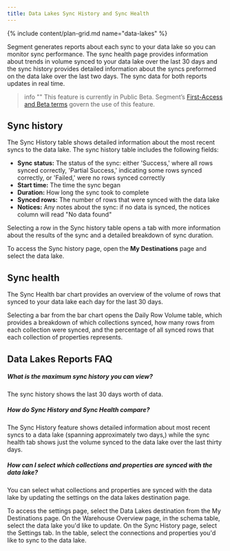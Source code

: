 ```yaml
---
title: Data Lakes Sync History and Sync Health
---
```

{% include content/plan-grid.md name="data-lakes" %}

Segment generates reports about each sync to your data lake so you can monitor sync performance. The sync health page provides information about trends in volume synced to your data lake over the last 30 days and the sync history provides detailed information about the syncs preformed on the data lake over the last two days. The sync data for both reports updates in real time. 

> info ""
> This feature is currently in Public Beta. Segment’s [First-Access and Beta terms](https://segment.com/legal/first-access-beta-preview/) govern the use of this feature.

## Sync history
The Sync History table shows detailed information about the most recent syncs to the data lake. The sync history table includes the following fields:
* **Sync status:** The status of the sync: either 'Success,' where all rows synced correctly, 'Partial Success,' indicating some rows synced correctly, or 'Failed,' were no rows synced correctly
* **Start time:** The time the sync began
* **Duration:** How long the sync took to complete
* **Synced rows:** The number of rows that were synced with the data lake
* **Notices:** Any notes about the sync: if no data is synced, the notices column will read "No data found"

<!--- add screenshot here showing the sync history page --->

Selecting a row in the Sync history table opens a tab with more information about the results of the sync and a detailed breakdown of sync duration. 

<!--- need to update the procedure for accessing the sync history/sync health pages --->

To access the Sync history page, open the **My Destinations** page and select the data lake. 

## Sync health
The Sync Health bar chart provides an overview of the volume of rows that synced to your data lake each day for the last 30 days. 

Selecting a bar from the bar chart opens the Daily Row Volume table, which provides a breakdown of which collections synced, how many rows from each collection were synced, and the percentage of all synced rows that each collection of properties represents.

<!--- add screenshot here/need to update the procedure for accessing the sync history/sync health pages --->

## Data Lakes Reports FAQ

##### What is the maximum sync history you can view?
The sync history shows the last 30 days worth of data. 

##### How do Sync History and Sync Health compare? 
The Sync History feature shows detailed information about most recent syncs to a data lake (spanning approximately two days,) while the sync health tab shows just the volume synced to the data lake over the last thirty days. 

##### How can I select which collections and properties are synced with the data lake?
You can select what collections and properties are synced with the data lake by updating the settings on the data lakes destination page. 

To access the settings page, select the Data Lakes destination from the My Destinations page. On the Warehouse Overview page, in the schema table, select the data lake you'd like to update. On the Sync History page, select the Settings tab. In the table, select the connections and properties you'd like to sync to the data lake. 

